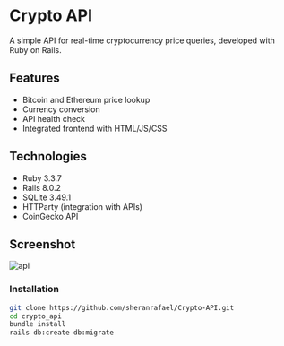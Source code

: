 # Crypto API 

A simple API for real-time cryptocurrency price queries, developed with Ruby on Rails.

## Features

- Bitcoin and Ethereum price lookup
- Currency conversion
- API health check
- Integrated frontend with HTML/JS/CSS

## Technologies

- Ruby 3.3.7
- Rails 8.0.2
- SQLite 3.49.1
- HTTParty (integration with APIs)
- CoinGecko API

## Screenshot
![api](https://github.com/user-attachments/assets/80cd94db-9ea4-4c67-9b19-08d5cdab8f11)



### Installation
```bash
git clone https://github.com/sheranrafael/Crypto-API.git
cd crypto_api
bundle install
rails db:create db:migrate

